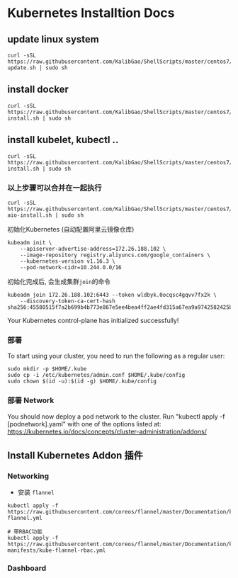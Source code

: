 # Kubernetes Installtion Docs

## update linux system
```
curl -sSL https://raw.githubusercontent.com/KalibGao/ShellScripts/master/centos7/centos-update.sh | sudo sh 
```

## install docker
```
curl -sSL https://raw.githubusercontent.com/KalibGao/ShellScripts/master/centos7/docker-install.sh | sudo sh
```

## install kubelet, kubectl ..
```
curl -sSL https://raw.githubusercontent.com/KalibGao/ShellScripts/master/centos7/kubernetes-install.sh | sudo sh
```

### 以上步骤可以合并在一起执行
```
curl -sSL https://raw.githubusercontent.com/KalibGao/ShellScripts/master/centos7/kubernetes-aio-install.sh | sudo sh 
```

初始化Kubernetes (自动配置阿里云镜像仓库)
```
kubeadm init \
    --apiserver-advertise-address=172.26.188.102 \
    --image-repository registry.aliyuncs.com/google_containers \
    --kubernetes-version v1.16.3 \
    --pod-network-cidr=10.244.0.0/16
```

初始化完成后, 会生成集群`join`的命令
```
kubeadm join 172.26.188.102:6443 --token wldbyk.0ocqsc4gqvv7fx2k \
    --discovery-token-ca-cert-hash sha256:45580515f7a2b699b4b773e867e5ee4bea4ff2ae4fd315a67ea9a9742582425b
```

Your Kubernetes control-plane has initialized successfully!

### 部署
To start using your cluster, you need to run the following as a regular user:

```
sudo mkdir -p $HOME/.kube
sudo cp -i /etc/kubernetes/admin.conf $HOME/.kube/config
sudo chown $(id -u):$(id -g) $HOME/.kube/config
```

### 部署 Network
You should now deploy a pod network to the cluster.
Run "kubectl apply -f [podnetwork].yaml" with one of the options listed at:
  https://kubernetes.io/docs/concepts/cluster-administration/addons/



## Install Kubernetes Addon 插件

### Networking

- 安装 `flannel`
```
kubectl apply -f https://raw.githubusercontent.com/coreos/flannel/master/Documentation/kube-flannel.yml

# 带RBAC功能
kubectl apply -f https://raw.githubusercontent.com/coreos/flannel/master/Documentation/k8s-manifests/kube-flannel-rbac.yml
```

### Dashboard

### 
